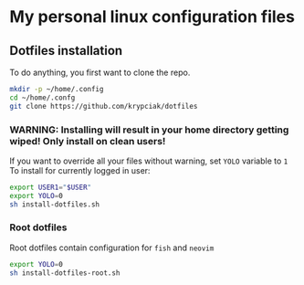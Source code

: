 # My personal linux configuration files

## Dotfiles installation  
To do anything, you first want to clone the repo.
```bash
mkdir -p ~/home/.config
cd ~/home/.confg
git clone https://github.com/krypciak/dotfiles
```

### WARNING: Installing will result in your home directory getting wiped! Only install on clean users!  
If you want to override all your files without warning, set `YOLO` variable to `1`  
To install for currently logged in user:  
```bash
export USER1="$USER"
export YOLO=0
sh install-dotfiles.sh
```

### Root dotfiles
Root dotfiles contain configuration for `fish` and `neovim`
```bash
export YOLO=0
sh install-dotfiles-root.sh
```
